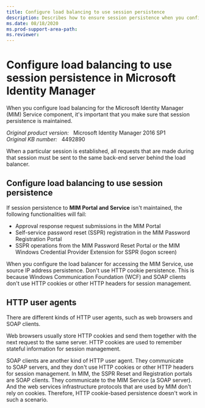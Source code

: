 ```yaml
---
title: Configure load balancing to use session persistence
description: Describes how to ensure session persistence when you configure the load balancer in Microsoft Identity Manager.
ms.date: 08/18/2020
ms.prod-support-area-path: 
ms.reviewer: 
---
```

# Configure load balancing to use session persistence in Microsoft Identity Manager

When you configure load balancing for the Microsoft Identity Manager (MIM) Service component, it's important that you make sure that session persistence is maintained.

_Original product version:_ &nbsp; Microsoft Identity Manager 2016 SP1  
_Original KB number:_ &nbsp; 4492890

When a particular session is established, all requests that are made during that session must be sent to the same back-end server behind the load balancer.

## Configure load balancing to use session persistence

If session persistence to **MIM Portal and Service** isn't maintained, the following functionalities will fail:

- Approval response request submissions in the MIM Portal
- Self-service password reset (SSPR) registration in the MIM Password Registration Portal
- SSPR operations from the MIM Password Reset Portal or the MIM Windows Credential Provider Extension for SSPR (logon screen)

When you configure the load balancer for accessing the MIM Service, use source IP address persistence. Don't use HTTP cookie persistence. This is because Windows Communication Foundation (WCF) and SOAP clients don't use HTTP cookies or other HTTP headers for session management.

## HTTP user agents

There are different kinds of HTTP user agents, such as web browsers and SOAP clients.

Web browsers usually store HTTP cookies and send them together with the next request to the same server. HTTP cookies are used to remember stateful information for session management.

SOAP clients are another kind of HTTP user agent. They communicate to SOAP servers, and they don't use HTTP cookies or other HTTP headers for session management. In MIM, the SSPR Reset and Registration portals are SOAP clients. They communicate to the MIM Service (a SOAP server). And the web services infrastructure protocols that are used by MIM don't rely on cookies. Therefore, HTTP cookie-based persistence doesn't work in such a scenario.

